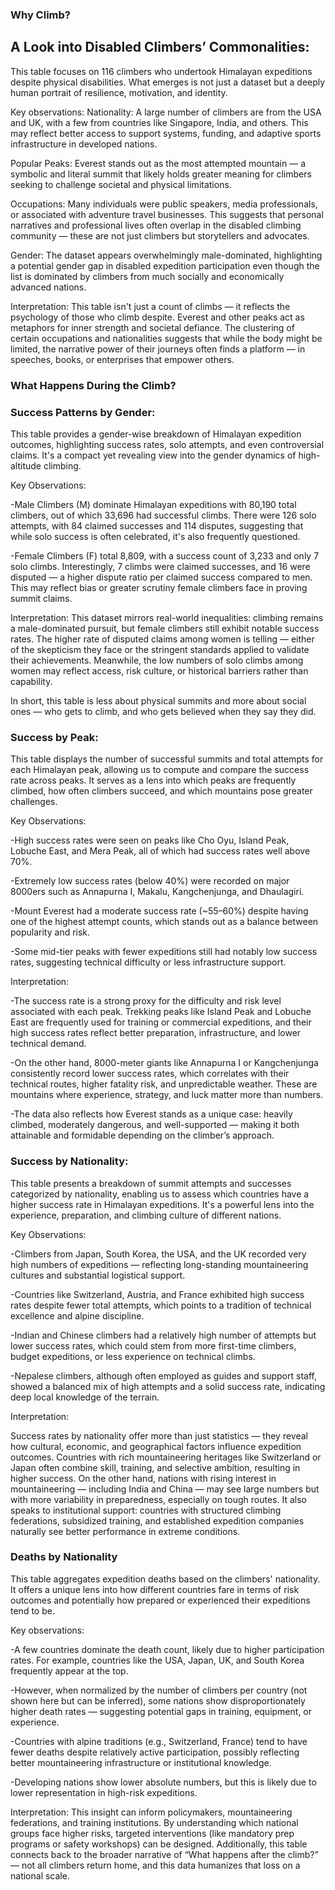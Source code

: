 ### Why Climb?
## A Look into Disabled Climbers’ Commonalities:

This table focuses on 116 climbers who undertook Himalayan expeditions despite physical disabilities. What emerges is not just a dataset but a deeply human portrait of resilience, motivation, and identity.

Key observations:
Nationality: A large number of climbers are from the USA and UK, with a few from countries like Singapore, India, and others. This may reflect better access to support systems, funding, and adaptive sports infrastructure in developed nations.

Popular Peaks: Everest stands out as the most attempted mountain — a symbolic and literal summit that likely holds greater meaning for climbers seeking to challenge societal and physical limitations.

Occupations: Many individuals were public speakers, media professionals, or associated with adventure travel businesses. This suggests that personal narratives and professional lives often overlap in the disabled climbing community — these are not just climbers but storytellers and advocates.

Gender: The dataset appears overwhelmingly male-dominated, highlighting a potential gender gap in disabled expedition participation even though the list is dominated by climbers from much socially and economically advanced nations. 

Interpretation:
This table isn't just a count of climbs — it reflects the psychology of those who climb despite. Everest and other peaks act as metaphors for inner strength and societal defiance. The clustering of certain occupations and nationalities suggests that while the body might be limited, the narrative power of their journeys often finds a platform — in speeches, books, or enterprises that empower others.


### What Happens During the Climb?

### Success Patterns by Gender:

This table provides a gender-wise breakdown of Himalayan expedition outcomes, highlighting success rates, solo attempts, and even controversial claims. It's a compact yet revealing view into the gender dynamics of high-altitude climbing.

Key Observations:

-Male Climbers (M) dominate Himalayan expeditions with 80,190 total climbers, out of which 33,696 had successful climbs. There were 126 solo attempts, with 84 claimed successes and 114 disputes, suggesting that while solo success is often celebrated, it's also frequently questioned.

-Female Climbers (F) total 8,809, with a success count of 3,233 and only 7 solo climbs. Interestingly, 7 climbs were claimed successes, and 16 were disputed — a higher dispute ratio per claimed success compared to men. This may reflect bias or greater scrutiny female climbers face in proving summit claims.

Interpretation:
This dataset mirrors real-world inequalities: climbing remains a male-dominated pursuit, but female climbers still exhibit notable success rates. The higher rate of disputed claims among women is telling — either of the skepticism they face or the stringent standards applied to validate their achievements. Meanwhile, the low numbers of solo climbs among women may reflect access, risk culture, or historical barriers rather than capability.

In short, this table is less about physical summits and more about social ones — who gets to climb, and who gets believed when they say they did.



### Success by Peak:

This table displays the number of successful summits and total attempts for each Himalayan peak, allowing us to compute and compare the success rate across peaks. It serves as a lens into which peaks are frequently climbed, how often climbers succeed, and which mountains pose greater challenges.

Key Observations:

-High success rates were seen on peaks like Cho Oyu, Island Peak, Lobuche East, and Mera Peak, all of which had success rates well above 70%.

-Extremely low success rates (below 40%) were recorded on major 8000ers such as Annapurna I, Makalu, Kangchenjunga, and Dhaulagiri.

-Mount Everest had a moderate success rate (~55–60%) despite having one of the highest attempt counts, which stands out as a balance between popularity and risk.

-Some mid-tier peaks with fewer expeditions still had notably low success rates, suggesting technical difficulty or less infrastructure support.

Interpretation:

-The success rate is a strong proxy for the difficulty and risk level associated with each peak. Trekking peaks like Island Peak and Lobuche East are frequently used for training or commercial expeditions, and their high success rates reflect better preparation, infrastructure, and lower technical demand.

-On the other hand, 8000-meter giants like Annapurna I or Kangchenjunga consistently record lower success rates, which correlates with their technical routes, higher fatality risk, and unpredictable weather. These are mountains where experience, strategy, and luck matter more than numbers.

-The data also reflects how Everest stands as a unique case: heavily climbed, moderately dangerous, and well-supported — making it both attainable and formidable depending on the climber’s approach.



### Success by Nationality:

This table presents a breakdown of summit attempts and successes categorized by nationality, enabling us to assess which countries have a higher success rate in Himalayan expeditions. It's a powerful lens into the experience, preparation, and climbing culture of different nations.

Key Observations:

-Climbers from Japan, South Korea, the USA, and the UK recorded very high numbers of expeditions — reflecting long-standing mountaineering cultures and substantial logistical support.

-Countries like Switzerland, Austria, and France exhibited high success rates despite fewer total attempts, which points to a tradition of technical excellence and alpine discipline.

-Indian and Chinese climbers had a relatively high number of attempts but lower success rates, which could stem from more first-time climbers, budget expeditions, or less experience on technical climbs.

-Nepalese climbers, although often employed as guides and support staff, showed a balanced mix of high attempts and a solid success rate, indicating deep local knowledge of the terrain.

Interpretation:

Success rates by nationality offer more than just statistics — they reveal how cultural, economic, and geographical factors influence expedition outcomes.
Countries with rich mountaineering heritages like Switzerland or Japan often combine skill, training, and selective ambition, resulting in higher success. On the other hand, nations with rising interest in mountaineering — including India and China — may see large numbers but with more variability in preparedness, especially on tough routes.
It also speaks to institutional support: countries with structured climbing federations, subsidized training, and established expedition companies naturally see better performance in extreme conditions.

### Deaths by Nationality

This table aggregates expedition deaths based on the climbers' nationality. It offers a unique lens into how different countries fare in terms of risk outcomes and potentially how prepared or experienced their expeditions tend to be.

Key observations:

-A few countries dominate the death count, likely due to higher participation rates. For example, countries like the USA, Japan, UK, and South Korea frequently appear at the top.

-However, when normalized by the number of climbers per country (not shown here but can be inferred), some nations show disproportionately higher death rates — suggesting potential gaps in training, equipment, or experience.

-Countries with alpine traditions (e.g., Switzerland, France) tend to have fewer deaths despite relatively active participation, possibly reflecting better mountaineering infrastructure or institutional knowledge.

-Developing nations show lower absolute numbers, but this is likely due to lower representation in high-risk expeditions.

Interpretation:
This insight can inform policymakers, mountaineering federations, and training institutions. By understanding which national groups face higher risks, targeted interventions (like mandatory prep programs or safety workshops) can be designed. Additionally, this table connects back to the broader narrative of “What happens after the climb?” — not all climbers return home, and this data humanizes that loss on a national scale.
